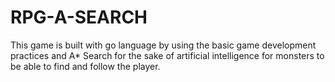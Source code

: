 # RPG-A-SEARCH
This game is built with go language by using the basic game development practices and A* Search for the sake of artificial intelligence for monsters to be able to find and follow the player.
